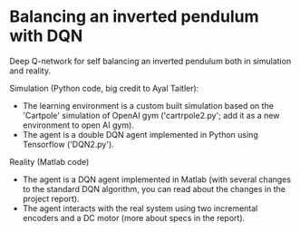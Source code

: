 # Balancing an inverted pendulum with DQN

Deep Q-network for self balancing an inverted pendulum both in simulation and reality.

Simulation (Python code, big credit to Ayal Taitler):
* The learning environment is a custom built simulation based on the 'Cartpole' simulation of OpenAI gym ('cartrpole2.py'; add it as a new environment to open AI gym).
* The agent is a double DQN agent implemented in Python using Tensorflow ('DQN2.py').

Reality (Matlab code)
* The agent is a DQN agent implemented in Matlab (with several changes to the standard DQN algorithm, you can read about the changes in the project report).
* The agent interacts with the real system using two incremental encoders and a DC motor (more about specs in the report).
